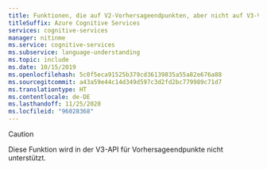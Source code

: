 ```yaml
---
title: Funktionen, die auf V2-Vorhersageendpunkten, aber nicht auf V3-Vorhersageendpunkten unterstützt werden
titleSuffix: Azure Cognitive Services
services: cognitive-services
manager: nitinme
ms.service: cognitive-services
ms.subservice: language-understanding
ms.topic: include
ms.date: 10/15/2019
ms.openlocfilehash: 5c0f5eca91525b379cd36139835a55a82e676a88
ms.sourcegitcommit: a43a59e44c14d349d597c3d2fd2bc779989c71d7
ms.translationtype: HT
ms.contentlocale: de-DE
ms.lasthandoff: 11/25/2020
ms.locfileid: "96028368"
---
```

> [!Caution]
> Diese Funktion wird in der V3-API für Vorhersageendpunkte nicht unterstützt. 